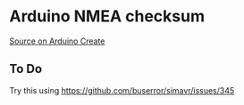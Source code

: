# Arduino NMEA checksum

[Source on Arduino Create](https://create.arduino.cc/editor/tomashubelbauer/9f121e3e-12ef-4581-9e94-2544701867c7)

## To Do

Try this using https://github.com/buserror/simavr/issues/345
